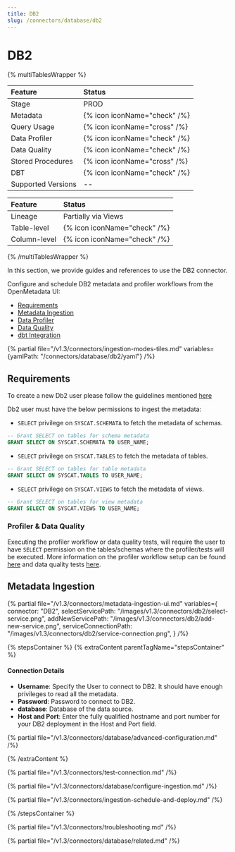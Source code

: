```yaml
---
title: DB2
slug: /connectors/database/db2
---
```


# DB2

{% multiTablesWrapper %}

| Feature            | Status                       |
| :----------------- | :--------------------------- |
| Stage              | PROD                         |
| Metadata           | {% icon iconName="check" /%} |
| Query Usage        | {% icon iconName="cross" /%} |
| Data Profiler      | {% icon iconName="check" /%} |
| Data Quality       | {% icon iconName="check" /%} |
| Stored Procedures            | {% icon iconName="cross" /%} |
| DBT                | {% icon iconName="check" /%} |
| Supported Versions | --                           |

| Feature      | Status                       |
| :----------- | :--------------------------- |
| Lineage      | Partially via Views          |
| Table-level  | {% icon iconName="check" /%} |
| Column-level | {% icon iconName="check" /%} |

{% /multiTablesWrapper %}

In this section, we provide guides and references to use the DB2 connector.

Configure and schedule DB2 metadata and profiler workflows from the OpenMetadata UI:

- [Requirements](#requirements)
- [Metadata Ingestion](#metadata-ingestion)
- [Data Profiler](/connectors/ingestion/workflows/profiler)
- [Data Quality](/connectors/ingestion/workflows/data-quality)
- [dbt Integration](/connectors/ingestion/workflows/dbt)

{% partial file="/v1.3/connectors/ingestion-modes-tiles.md" variables={yamlPath: "/connectors/database/db2/yaml"} /%}

## Requirements

To create a new Db2 user please follow the guidelines mentioned [here](https://www.ibm.com/docs/ko/samfess/8.2.0?topic=schema-creating-users-manually)

Db2 user must have the below permissions to ingest the metadata:

- `SELECT` privilege on `SYSCAT.SCHEMATA` to fetch the metadata of schemas.
```sql
-- Grant SELECT on tables for schema metadata
GRANT SELECT ON SYSCAT.SCHEMATA TO USER_NAME;
```

- `SELECT` privilege on `SYSCAT.TABLES` to fetch the metadata of tables.
```sql
-- Grant SELECT on tables for table metadata
GRANT SELECT ON SYSCAT.TABLES TO USER_NAME;
```

- `SELECT` privilege on `SYSCAT.VIEWS` to fetch the metadata of views.
```sql
-- Grant SELECT on tables for view metadata
GRANT SELECT ON SYSCAT.VIEWS TO USER_NAME;
```

### Profiler & Data Quality

Executing the profiler workflow or data quality tests, will require the user to have `SELECT` permission on the tables/schemas where the profiler/tests will be executed. More information on the profiler workflow setup can be found [here](https://docs.open-metadata.org/connectors/ingestion/workflows/profiler) and data quality tests [here](https://docs.open-metadata.org/connectors/ingestion/workflows/data-quality).

## Metadata Ingestion
{% partial 
  file="/v1.3/connectors/metadata-ingestion-ui.md" 
  variables={
    connector: "DB2", 
    selectServicePath: "/images/v1.3/connectors/db2/select-service.png",
    addNewServicePath: "/images/v1.3/connectors/db2/add-new-service.png",
    serviceConnectionPath: "/images/v1.3/connectors/db2/service-connection.png",
} 
/%}

{% stepsContainer %}
{% extraContent parentTagName="stepsContainer" %}

#### Connection Details

- **Username**: Specify the User to connect to DB2. It should have enough privileges to read all the metadata.
- **Password**: Password to connect to DB2.
- **database**: Database of the data source.
- **Host and Port**: Enter the fully qualified hostname and port number for your DB2 deployment in the Host and Port field.

{% partial file="/v1.3/connectors/database/advanced-configuration.md" /%}

{% /extraContent %}

{% partial file="/v1.3/connectors/test-connection.md" /%}

{% partial file="/v1.3/connectors/database/configure-ingestion.md" /%}

{% partial file="/v1.3/connectors/ingestion-schedule-and-deploy.md" /%}

{% /stepsContainer %}

{% partial file="/v1.3/connectors/troubleshooting.md" /%}

{% partial file="/v1.3/connectors/database/related.md" /%}

